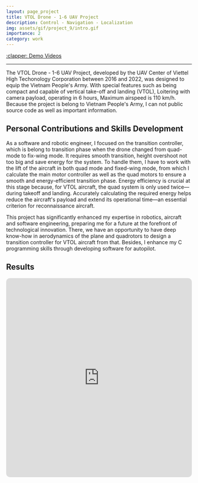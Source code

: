 ```yaml
---
layout: page_project
title: VTOL Drone - 1-6 UAV Project
description: Control - Navigation - Localization
img: assets/gif/project_9/intro.gif
importance: 2
category: work
---
```


<div class="row justify-content-sm-left">
    <div class="col-sm-2 mt-3 mt-md-0">
        <a href="https://www.youtube.com/embed/RCYbo19wyyQ">:clapper: Demo Videos</a>
    </div>
</div>

---

The VTOL Drone - 1-6 UAV Project, developed by the UAV Center of Viettel High Techonology Corporation between 2016 and 2022, was designed to equip the Vietnam People's Army. With special features such as being compact and capable of vertical take-off and landing (VTOL), Loitering with camera payload, operating in 6 hours, Maximum airspeed is 110 km/h. Because the project is belong to Vietnam People's Army, I can not public source code as well as important information.

## Personal Contributions and Skills Development
As a software and robotic engineer, I focused on the transition controller, which is belong to transition phase when the drone changed from quad-mode to fix-wing mode. It requires smooth transition, height overshoot not too big and save energy for the system. To handle them, I have to work with the lift of the aircraft in both quad mode and fixed-wing mode, from which I calculate the main motor controller as well as the quad motors to ensure a smooth and energy-efficient transition phase. Energy efficiency is crucial at this stage because, for VTOL aircraft, the quad system is only used twice—during takeoff and landing. Accurately calculating the required energy helps reduce the aircraft's payload and extend its operational time—an essential criterion for reconnaissance aircraft.

This project has significantly enhanced my expertise in robotics, aircraft and software engineering, preparing me for a future at the forefront of technological innovation. There, we have an opportunity to have deep know-how in aerodynamics of the plane and quadrotors to design a transition controller for VTOL aircraft from that. Besides, I enhance my C programming skills through developing software for autopilot. 

## Results
<iframe width="960" height="540" src="https://www.youtube.com/embed/RCYbo19wyyQ" title="Viettel Kamikaze Drone project. Launch and Attacking features" frameborder="0" style="border: 0px solid #bbb; border-radius: 10px; width: 100%;" allow="accelerometer; autoplay; clipboard-write; encrypted-media; gyroscope; picture-in-picture; web-share" referrerpolicy="strict-origin-when-cross-origin" allowfullscreen></iframe>